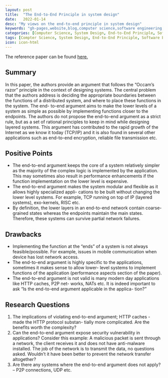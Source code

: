 ```yaml
---
layout: post
title:  "The End-to-End Principle in system design"
date:   2022-01-14
desc: "My views on the end-to-end principle in system design"
keywords: "gh-pages,website,blog,computer science,software engineering,system design"
categories: [Computer Science, System Design, End-to-End Principle, Software Engineering]
tags: [Compter Science, System Design, End-to-End Principle, Software Engineering]
icon: icon-html
---
```

The reference paper can be found [here.](https://pages.cs.wisc.edu/~bart/739/papers/end-to-end.pdf)
## Summary 
In this paper, the authors provide an argument that follows the “Occam’s razor” principle in the context of designing systems. The central problem that the authors address is deciding the appropriate boundaries between the functions of a distributed system, and where to place these functions in the system. The end- to-end argument aims to make the lower levels of a system as simple as possible by implementing functions closer to the endpoints. The authors do not propose the end-to-end argument as a strict rule, but as a set of rational principles to keep in mind while designing layered systems. This argument has contributed to the rapid growth of the Internet as we know it today (TCP/IP) and it is also found in several other applications such as end-to-end encryption, reliable file transmission etc.

## Positive Points
* The end-to-end argument keeps the core of a system relatively simpler as the majority of the complex logic is implemented by the application. This may sometimes also result in performance enhancements if the function implementation on the lower level is expensive.
* The end-to-end argument makes the system modular and flexible as it allows highly specialized appli- cations to be built without changing the lower level systems. For example, TCP running on top of IP (layered systems), exo-kernels, RISC etc.
* By definition, the lower layers in an end-to-end network contain coarse-grained states whereas the endpoints maintain the main states. Therefore, these systems can survive partial network failures.

## Drawbacks
* Implementing the function at the “ends” of a system is not always feasible/possible. For example, issues in mobile communication when device has lost network access.
* The end-to-end argument is highly specific to the applications, sometimes it makes sense to allow lower- level systems to implement functions of the application (performance aspects section of the paper).
* The end-to-end argument is not valid is many modern day applications like HTTP caches, P2P net- works, NATs etc. It is indeed important to ask “Is the end-to-end argument applicable in the applica- tion?”

## Research Questions
1. The implications of violating end-to-end argument; HTTP caches - made the HTTP protocol substan- tially more complicated. Are the benefits worth the complexity?
2. Can the end-to-end argument expose security vulnerability in applications? Consider this example: A malicious packet is sent through a network, the client receives it and does not have anti-malware installed. The job of the network is to transmit the data, no questions asked. Wouldn’t it have been better to prevent the network transfer altogether?
3. Are there any systems where the end-to-end argument does not apply? – P2P connections, UDP etc.